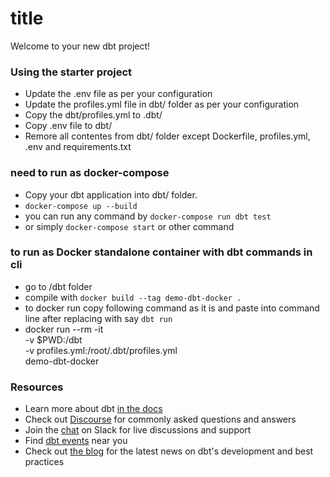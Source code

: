 # title

Welcome to your new dbt project!

### Using the starter project

- Update the .env file as per your configuration
- Update the profiles.yml file in dbt/ folder as per your configuration
- Copy the dbt/profiles.yml to .dbt/
- Copy .env file to dbt/
- Remore all contentes from dbt/ folder except Dockerfile, profiles.yml, .env and requirements.txt

### need to run as docker-compose

- Copy your dbt application into dbt/ folder.
- `docker-compose up --build`
- you can run any command by `docker-compose run dbt test`
- or simply `docker-compose start` or other command

### to run as Docker standalone container with dbt commands in cli

- go to /dbt folder
- compile with `docker build --tag demo-dbt-docker .`
- to docker run copy following command as it is and paste into command line after replacing <dbt run or any other dbt command> with say `dbt run`
- docker run --rm -it \
    -v $PWD:/dbt \
    -v profiles.yml:/root/.dbt/profiles.yml \
    demo-dbt-docker <dbt run or any other dbt command>

### Resources

- Learn more about dbt [in the docs](https://docs.getdbt.com/docs/introduction)
- Check out [Discourse](https://discourse.getdbt.com/) for commonly asked questions and answers
- Join the [chat](http://slack.getdbt.com/) on Slack for live discussions and support
- Find [dbt events](https://events.getdbt.com) near you
- Check out [the blog](https://blog.getdbt.com/) for the latest news on dbt's development and best practices
